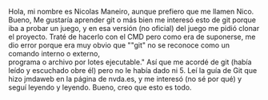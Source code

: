 Hola, mi nombre es Nicolas Maneiro, aunque prefiero que me llamen Nico.
Bueno, Me gustaría aprender git o más bien me interesó esto de git porque iba a probar un juego, y en esa versión (no oficial) del juego me pidió clonar el proyecto.
Traté de hacerlo con el CMD pero como era de suponerse, me dio error porque era muy obvio que ""git" no se reconoce como un comando interno o externo,                                                                 
programa o archivo por lotes ejecutable."
Así que me acordé de git (había leído y escuchado obre él) pero no le había dado ni 5.
Leí la guía de Git que hizo jmdaweb en la página de nvda.es, y me interesó (no sé por qué) y seguí leyendo y leyendo.
Bueno, creo que esto es todo.